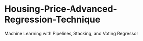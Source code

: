 # Housing-Price-Advanced-Regression-Technique
Machine Learning with Pipelines, Stacking, and Voting Regressor
